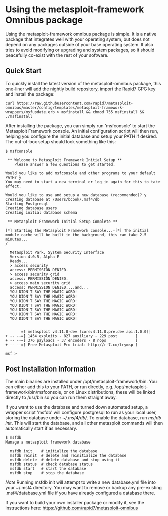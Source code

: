 # Using the metasploit-framework Omnibus package

Using the metasploit-framework omnibus package is simple. It is a native package that integrates well with your operating system, but does not depend on any packages outside of your base operating system. It also tries to avoid modifying or upgrading and system packages, so it should peacefully co-exist with the rest of your software.

## Quick Start

To quickly install the latest version of the metasploit-omnibus package, this one-liner will add the nightly build repository, import the Rapid7 GPG key and install the package:

```
curl https://raw.githubusercontent.com/rapid7/metasploit-omnibus/master/config/templates/metasploit-framework-wrappers/msfupdate.erb > msfinstall && chmod 755 msfinstall && ./msfinstall
```

After installing the package, you can simply run 'msfconsole' to start the Metasploit Framework console. An initial configuration script will then run, helping you configure the initial database and setup your PATH if desired. The out-of-box setup should look something like this:

```
$ msfconsole

 ** Welcome to Metasploit Framework Initial Setup **
    Please answer a few questions to get started.

Would you like to add msfconsole and other programs to your default PATH? y
You may need to start a new terminal or log in again for this to take effect.

Would you like to use and setup a new database (recommended)? y
Creating database at /Users/bcook/.msf4/db
Starting Postgresql
Creating database users
Creating initial database schema

 ** Metasploit Framework Initial Setup Complete **

[*] Starting the Metasploit Framework console...-[*] The initial module cache will be built in the background, this can take 2-5 minutes...
/

  Metasploit Park, System Security Interface
  Version 4.0.5, Alpha E
  Ready...
  > access security
  access: PERMISSION DENIED.
  > access security grid
  access: PERMISSION DENIED.
  > access main security grid
  access: PERMISSION DENIED....and...
  YOU DIDN'T SAY THE MAGIC WORD!
  YOU DIDN'T SAY THE MAGIC WORD!
  YOU DIDN'T SAY THE MAGIC WORD!
  YOU DIDN'T SAY THE MAGIC WORD!
  YOU DIDN'T SAY THE MAGIC WORD!
  YOU DIDN'T SAY THE MAGIC WORD!
  YOU DIDN'T SAY THE MAGIC WORD!


       =[ metasploit v4.11.0-dev [core:4.11.0.pre.dev api:1.0.0]]
+ -- --=[ 1454 exploits - 827 auxiliary - 229 post        ]
+ -- --=[ 376 payloads - 37 encoders - 8 nops             ]
+ -- --=[ Free Metasploit Pro trial: http://r-7.co/trymsp ]

msf >
```

## Post Installation Information

The main binaries are installed under /opt/metasploit-framework/bin. You can either add this to your PATH, or run directly, e.g. /opt/metasploit-framework/bin/msfconsole, or on Linux distributions, these will be linked directly to /usr/bin so you can run them straight away.

If you want to use the database and turned down automated setup, a wrapper script 'msfdb' will configure postgresql to run as your local user, storing the database under _~/.msf4/db/_. To enable the database, run _msfdb init_. This will start the database, and all other metasploit commands will then automatically start if as necessary.

```
$ msfdb
Manage a metasploit framework database

  msfdb init    # initialize the database
  msfdb reinit  # delete and reinitialize the database
  msfdb delete  # delete database and stop using it
  msfdb status  # check database status
  msfdb start   # start the database
  msfdb stop    # stop the database
```

_Note_
Running msfdb init will attempt to write a new database.yml file into your ~/.msf4 directory. You may want to remove or backup any pre-existing .msf4/database.yml file if you have already configured a database there.

If you want to build your own installer package or modify it, see the instructions here: https://github.com/rapid7/metasploit-omnibus

